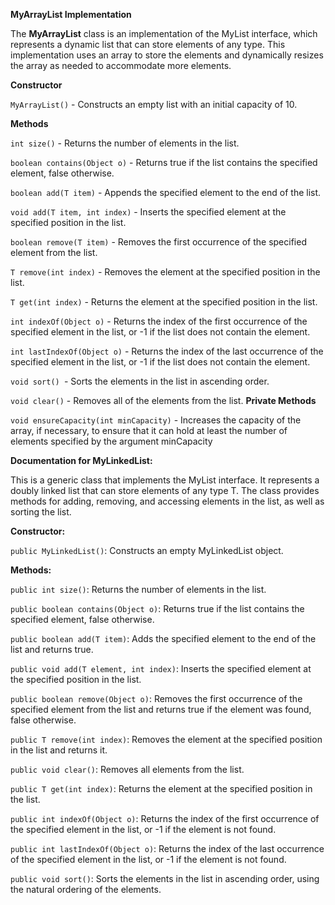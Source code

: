 **********MyArrayList Implementation**********

The **MyArrayList** class is an implementation of the MyList interface, which represents a dynamic list that can store elements of any type. This implementation uses an array to store the elements and dynamically resizes the array as needed to accommodate more elements.

**Constructor**

`MyArrayList()` - Constructs an empty list with an initial capacity of 10.

******************Methods******************

`int size()` - Returns the number of elements in the list.

`boolean contains(Object o)` - Returns true if the list contains the specified element, false otherwise.

`boolean add(T item)` - Appends the specified element to the end of the list.

`void add(T item, int index)` - Inserts the specified element at the specified position in the list.

`boolean remove(T item)` - Removes the first occurrence of the specified element from the list.

`T remove(int index)` - Removes the element at the specified position in the list.

`T get(int index)` - Returns the element at the specified position in the list.

`int indexOf(Object o)` - Returns the index of the first occurrence of the specified element in the list, or -1 if the list does not contain the element.

`int lastIndexOf(Object o)` - Returns the index of the last occurrence of the specified element in the list, or -1 if the list does not contain the element.

`void sort() `- Sorts the elements in the list in ascending order.

`void clear()` - Removes all of the elements from the list.
**Private Methods**

`void ensureCapacity(int minCapacity)` - Increases the capacity of the array, if necessary, to ensure that it can hold at least the number of elements specified by the argument minCapacity





**Documentation for MyLinkedList<T>:**

This is a generic class that implements the MyList<T> interface. It represents a doubly linked list that can store elements of any type T. The class provides methods for adding, removing, and accessing elements in the list, as well as sorting the list.

**Constructor:**

`public MyLinkedList()`: Constructs an empty MyLinkedList object.

**Methods:**


`public int size()`: Returns the number of elements in the list.

`public boolean contains(Object o)`: Returns true if the list contains the specified element, false otherwise.

`public boolean add(T item)`: Adds the specified element to the end of the list and returns true.

`public void add(T element, int index)`: Inserts the specified element at the specified position in the list.

`public boolean remove(Object o)`: Removes the first occurrence of the specified element from the list and returns true if the element was found, false otherwise.

`public T remove(int index)`: Removes the element at the specified position in the list and returns it.

`public void clear()`: Removes all elements from the list.

`public T get(int index)`: Returns the element at the specified position in the list.

`public int indexOf(Object o)`: Returns the index of the first occurrence of the specified element in the list, or -1 if the element is not found.

`public int lastIndexOf(Object o)`: Returns the index of the last occurrence of the specified element in the list, or -1 if the element is not found.

`public void sort()`: Sorts the elements in the list in ascending order, using the natural ordering of the elements.